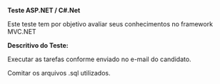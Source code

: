 <b>Teste ASP.NET / C#.Net</b>

Este teste tem por objetivo avaliar seus conhecimentos no framework MVC.NET

<b>Descritivo do Teste:</b>

Executar as tarefas conforme enviado no e-mail do candidato.

Comitar os arquivos .sql utilizados.

